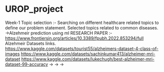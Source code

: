 # UROP_project

Week-1
Topic selection :- Searching on different healthcare related topics to define our problem statement.
Selected topics related to common diseases.
->Alzehmeir prediction using ml
RESEARCH PAPER :- https://www.frontiersin.org/articles/10.3389/fpubh.2022.853294/full
Alzehmeir Datasets links.
https://www.kaggle.com/datasets/tourist55/alzheimers-dataset-4-class-of-images
https://www.kaggle.com/datasets/sachinkumar413/alzheimer-mri-dataset
https://www.kaggle.com/datasets/lukechugh/best-alzheimer-mri-dataset-99-accuracy
->
->
->
